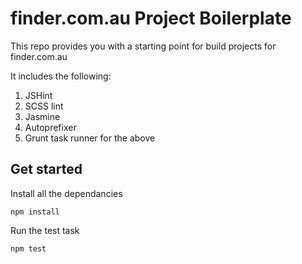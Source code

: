 # finder.com.au Project Boilerplate

This repo provides you with a starting point for build projects for finder.com.au

It includes the following:

1. JSHint
2. SCSS lint
3. Jasmine
4. Autoprefixer
5. Grunt task runner for the above

## Get started

Install all the dependancies

```
npm install
```
Run the test task

```
npm test
```
